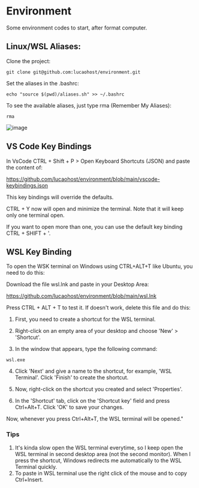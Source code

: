 # Environment
Some environment codes to start, after format computer.

## Linux/WSL Aliases:
Clone the project:

```
git clone git@github.com:lucaohost/environment.git
```

Set the aliases in the .bashrc:

```
echo "source $(pwd)/aliases.sh" >> ~/.bashrc
```
To see the available aliases, just type rma (Remember My Aliases):

```
rma
```
![image](https://github.com/lucaohost/environment/assets/31621714/6347cc90-4e5b-44e8-b5b1-9b57a4c0b7de)

## VS Code Key Bindings
In VsCode CTRL + Shift  + P > Open Keyboard Shortcuts (JSON) and paste the content of:

https://github.com/lucaohost/environment/blob/main/vscode-keybindings.json

This key bindings will override the defaults.

CTRL + Y now will open and minimize the terminal. Note that it will keep only one terminal open.

If you want to open more than one, you can use the default key binding CTRL + SHIFT + '.

## WSL Key Binding
To open the WSK terminal on Windows using CTRL+ALT+T like Ubuntu, you need to do this:

Download the file wsl.lnk and paste in your Desktop Area:

https://github.com/lucaohost/environment/blob/main/wsl.lnk

Press CTRL + ALT + T  to test it. If doesn't work, delete this file and do this:

1. First, you need to create a shortcut for the WSL terminal.

2. Right-click on an empty area of your desktop and choose 'New' > 'Shortcut'.

3. In the window that appears, type the following command:

```
wsl.exe
```

4. Click 'Next' and give a name to the shortcut, for example, 'WSL Terminal'. Click 'Finish' to create the shortcut.

5. Now, right-click on the shortcut you created and select 'Properties'.

6. In the 'Shortcut' tab, click on the 'Shortcut key' field and press Ctrl+Alt+T. Click 'OK' to save your changes.
   
Now, whenever you press Ctrl+Alt+T, the WSL terminal will be opened."

### Tips
1. It's kinda slow open the WSL terminal everytime, so I keep open the WSL terminal in second desktop area (not the second monitor).
   When I press the shortcut, Windows redirects me automatically to the WSL Terminal quickly. 
3. To paste in WSL terminal use the right click of the mouse and to copy Ctrl+Insert. 








